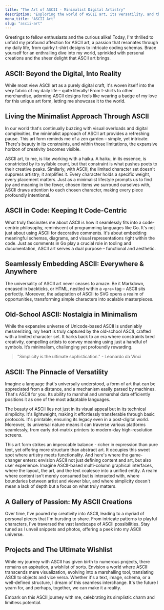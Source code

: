 ```yaml
---
title: "The Art of ASCII - Minimalist Digital Artistry"
description: "Exploring the world of ASCII art, its versatility, and the joy it brings to minimalism. Discover the ease of embedding ASCII art in various formats and the charm of old-school ASCII art. Join me in celebrating this unique form of artistic expression."
menu_title: "ASCII Art"
slug: "ascii-art"
---
```


Greetings to fellow enthusiasts and the curious alike! Today, I'm thrilled to unfold my profound affection for ASCII art, a passion that resonates through my daily life, from quirky t-shirt designs to intricate coding schemas. Brace yourself for an enthralling dive into my world, sprinkled with personal creations and the sheer delight that ASCII art brings.

## ASCII: Beyond the Digital, Into Reality

While most view ASCII art as a purely digital craft, it's woven itself into the very fabric of my daily life – quite literally! From t-shirts to other merchandise, adorning ASCII designs feels like wearing a badge of my love for this unique art form, letting me showcase it to the world.

## Living the Minimalist Approach Through ASCII

In our world that's continually buzzing with visual overloads and digital complexities, the minimalist approach of ASCII art provides a refreshing pause. This art form reminds me of a zen garden – simple, yet intricate. There's beauty in its constraints, and within those limitations, the expansive horizon of creativity becomes visible.

ASCII art, to me, is like working with a haiku. A haiku, in its essence, is constricted by its syllable count, but that constraint is what pushes poets to their creative peaks. Similarly, with ASCII, the limited character set doesn't suppress artistry; it amplifies it. Every character holds a specific weight, every placement matters. Just as a minimalist lifestyle prompts us to find joy and meaning in the fewer, chosen items we surround ourselves with, ASCII draws attention to each chosen character, making every piece profoundly intentional.

## ASCII in Code: Keeping It Code-Centric

What truly fascinates me about ASCII is how it seamlessly fits into a code-centric philosophy, reminiscent of programming languages like Go. It's not just about using ASCII for decorative comments. It's about embedding meaningful schemas, diagrams, and visual representations right within the code. Just as comments in Go play a crucial role in tooling and documentation, ASCII art serves a dual purpose – functional and aesthetic.

## Seamlessly Embedding ASCII: Everywhere & Anywhere

The universality of ASCII art never ceases to amaze. Be it Markdown, encased in backticks, or HTML, nestled within a `<pre>` tag – ASCII sits perfectly. Moreover, the adaptation of ASCII to SVG opens a realm of opportunities, transforming simple characters into scalable masterpieces.

## Old-School ASCII: Nostalgia in Minimalism

While the expansive universe of Unicode-based ASCII is undeniably mesmerizing, my heart is truly captured by the old-school ASCII, crafted with a limited character set. It harks back to an era where constraints bred creativity, compelling artists to convey meaning using just a handful of symbols. It’s minimalism, challenging yet profoundly rewarding.

> "Simplicity is the ultimate sophistication." - Leonardo da Vinci

## ASCII: The Pinnacle of Versatility
Imagine a language that's universally understood, a form of art that can be appreciated from a distance, and a mechanism easily parsed by machines. That's ASCII for you. Its ability to marshal and unmarshal data efficiently positions it as one of the most adaptable languages.

The beauty of ASCII lies not just in its visual appeal but in its technical simplicity. It's lightweight, making it effortlessly transferable through basic protocols. It's printable, ensuring its legacy even in a post-digital world. Moreover, its universal nature means it can traverse various platforms seamlessly, from early dot-matrix printers to modern-day high-resolution screens.

This art form strikes an impeccable balance - richer in expression than pure text, yet offering more structure than abstract art. It occupies this sweet spot where artistry meets functionality. And here's where the game-changer enters: envision ASCII not just defining content and art, but also user experience. Imagine ASCII-based multi-column graphical interfaces, where the layout, the art, and the text coalesce into a unified entity. A realm where content isn't merely consumed but is interacted with, where boundaries between artist and viewer blur, and where simplicity doesn't mean a lack of depth but a focus on what truly matters.

## A Gallery of Passion: My ASCII Creations
Over time, I've poured my creativity into ASCII, leading to a myriad of personal pieces that I'm bursting to share. From intricate patterns to playful characters, I've traversed the vast landscape of ASCII possibilities. Stay tuned as I unveil snippets and photos, offering a peek into my ASCII universe.

## Projects and The Ultimate Wishlist
While my journey with ASCII has given birth to numerous projects, there remains an aspiration, a wishlist of sorts. Envision a world where ASCII transcends mere visualization, evolving into a marshalling tool, translating ASCII to objects and vice versa. Whether it's a text, image, schema, or a well-defined structure, I dream of this seamless interchange. It's the future I yearn for, and perhaps, together, we can make it a reality.

Embark on this ASCII journey with me, celebrating its simplistic charm and limitless potential.
